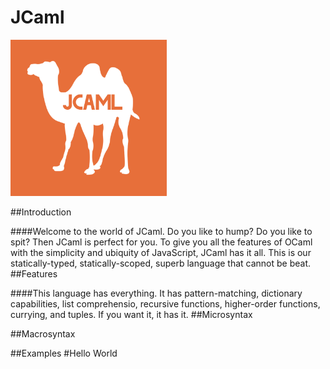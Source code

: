 # JCaml
<p><img src="jcaml.png" width="250" height="250"></p>

##Introduction

####Welcome to the world of JCaml. Do you like to hump? Do you like to spit? Then JCaml is perfect for you. To give you all the features of OCaml with the simplicity and ubiquity of JavaScript, JCaml has it all. This is our statically-typed, statically-scoped, superb language that cannot be beat.
##Features

####This language has everything. It has pattern-matching, dictionary capabilities, list comprehensio, recursive functions, higher-order functions, currying, and tuples. If you want it, it has it.
##Microsyntax

##Macrosyntax

##Examples
#Hello World
